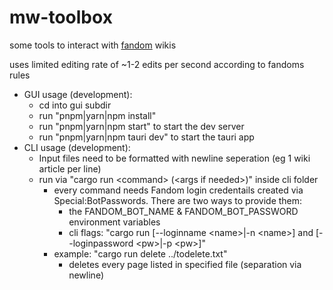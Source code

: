 # mw-toolbox

some tools to interact with [fandom](https://community.fandom.com/) wikis

uses limited editing rate of ~1-2 edits per second according to fandoms rules

-   GUI usage (development):
    -   cd into gui subdir
    -   run "pnpm|yarn|npm install"
    -   run "pnpm|yarn|npm start" to start the dev server
    -   run "pnpm|yarn|npm tauri dev" to start the tauri app
-   CLI usage (development):
    -   Input files need to be formatted with newline seperation (eg 1 wiki article per line)
    -   run via "cargo run \<command\> (\<args if needed\>)" inside cli folder
        -   every command needs Fandom login credentails created via Special:BotPasswords. There are two ways to provide them:
            -   the FANDOM_BOT_NAME & FANDOM_BOT_PASSWORD environment variables
            -   cli flags: "cargo run [--loginname \<name\>|-n \<name\>] and [--loginpassword \<pw\>|-p \<pw\>]"
        -   example: "cargo run delete ../todelete.txt"
            -   deletes every page listed in specified file (separation via newline)
